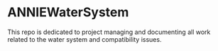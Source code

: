 # ANNIEWaterSystem

This repo is dedicated to project managing and documenting all work related to the water system and compatibility issues.
